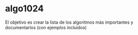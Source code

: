 # algo1024
El objetivo es crear la lista de los algoritmos más importantes
y documentarlos (con ejemplos incluidos)

